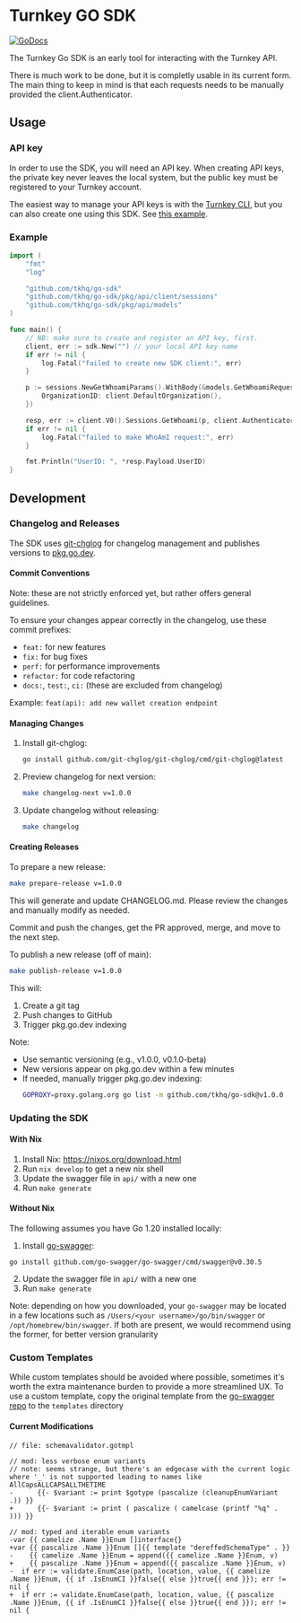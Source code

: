 # Turnkey GO SDK
[![GoDocs](https://img.shields.io/badge/go.dev-reference-007d9c?logo=go&logoColor=white&style=flat-square)](https://pkg.go.dev/github.com/tkhq/go-sdk) 

The Turnkey Go SDK is an early tool for interacting with the Turnkey API.

There is much work to be done, but it is completly usable in its current form.  The main thing to keep in mind is that each requests needs to be manually provided the client.Authenticator.

## Usage

### API key

In order to use the SDK, you will need an API key. When creating API keys, the private key never leaves the local system, but the public key must be registered to your Turnkey account.

The easiest way to manage your API keys is with the [Turnkey CLI](https://github.com/tkhq/tkcli), but you can also create one using this SDK. See [this example](./examples/apikey/).

### Example

```go
import (
	"fmt"
	"log"

	"github.com/tkhq/go-sdk"
	"github.com/tkhq/go-sdk/pkg/api/client/sessions"
	"github.com/tkhq/go-sdk/pkg/api/models"
)

func main() {
	// NB: make sure to create and register an API key, first.
	client, err := sdk.New("") // your local API key name
	if err != nil {
		log.Fatal("failed to create new SDK client:", err)
	}

	p := sessions.NewGetWhoamiParams().WithBody(&models.GetWhoamiRequest{
		OrganizationID: client.DefaultOrganization(),
	})

	resp, err := client.V0().Sessions.GetWhoami(p, client.Authenticator)
	if err != nil {
		log.Fatal("failed to make WhoAmI request:", err)
	}

	fmt.Println("UserID: ", *resp.Payload.UserID)
}
```

## Development

### Changelog and Releases

The SDK uses [git-chglog](https://github.com/git-chglog/git-chglog) for changelog management and publishes versions to [pkg.go.dev](https://pkg.go.dev/github.com/tkhq/go-sdk).

#### Commit Conventions

Note: these are not strictly enforced yet, but rather offers general guidelines.

To ensure your changes appear correctly in the changelog, use these commit prefixes:
- `feat:` for new features
- `fix:` for bug fixes
- `perf:` for performance improvements
- `refactor:` for code refactoring
- `docs:`, `test:`, `ci:` (these are excluded from changelog)

Example: `feat(api): add new wallet creation endpoint`

#### Managing Changes

1. Install git-chglog:
   ```bash
   go install github.com/git-chglog/git-chglog/cmd/git-chglog@latest
   ```

2. Preview changelog for next version:
   ```bash
   make changelog-next v=1.0.0
   ```

3. Update changelog without releasing:
   ```bash
   make changelog
   ```

#### Creating Releases

To prepare a new release:
```bash
make prepare-release v=1.0.0
```

This will generate and update CHANGELOG.md. Please review the changes and manually modify as needed.

Commit and push the changes, get the PR approved, merge, and move to the next step.

To publish a new release (off of main):
```bash
make publish-release v=1.0.0
```

This will:
1. Create a git tag
2. Push changes to GitHub
3. Trigger pkg.go.dev indexing

Note: 
- Use semantic versioning (e.g., v1.0.0, v0.1.0-beta)
- New versions appear on pkg.go.dev within a few minutes
- If needed, manually trigger pkg.go.dev indexing:
  ```bash
  GOPROXY=proxy.golang.org go list -m github.com/tkhq/go-sdk@v1.0.0
  ```

### Updating the SDK

#### With Nix
1. Install Nix: https://nixos.org/download.html
2. Run `nix develop` to get a new nix shell
3. Update the swagger file in `api/` with a new one
4. Run `make generate`

#### Without Nix
The following assumes you have Go 1.20 installed locally:
1. Install [go-swagger](https://goswagger.io/install.html):
```
go install github.com/go-swagger/go-swagger/cmd/swagger@v0.30.5
```
2. Update the swagger file in `api/` with a new one
3. Run `make generate`

Note: depending on how you downloaded, your `go-swagger` may be located in a few locations such as `/Users/<your username>/go/bin/swagger` or `/opt/homebrew/bin/swagger`. If both are present, we would recommend using the former, for better version granularity

### Custom Templates
While custom templates should be avoided where possible, sometimes it's worth the extra maintenance burden to provide a more streamlined UX. To use a custom template, copy the original template from the [go-swagger repo](https://github.com/go-swagger/go-swagger) to the `templates` directory

#### Current Modifications

```
// file: schemavalidator.gotmpl

// mod: less verbose enum variants
// note: seems strange, but there's an edgecase with the current logic where '_' is not supported leading to names like AllCapsALLCAPSALLTHETIME
-      {{- $variant := print $gotype (pascalize (cleanupEnumVariant .)) }}
+      {{- $variant := print ( pascalize ( camelcase (printf "%q" . ))) }}

// mod: typed and iterable enum variants
-var {{ camelize .Name }}Enum []interface{}
+var {{ pascalize .Name }}Enum []{{ template "dereffedSchemaType" . }}
-    {{ camelize .Name }}Enum = append({{ camelize .Name }}Enum, v)
+    {{ pascalize .Name }}Enum = append({{ pascalize .Name }}Enum, v)
-  if err := validate.EnumCase(path, location, value, {{ camelize .Name }}Enum, {{ if .IsEnumCI }}false{{ else }}true{{ end }}); err != nil {
+  if err := validate.EnumCase(path, location, value, {{ pascalize .Name }}Enum, {{ if .IsEnumCI }}false{{ else }}true{{ end }}); err != nil {
```
